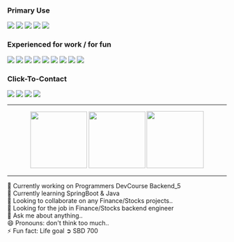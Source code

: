 ### Primary Use
<img src="https://img.shields.io/badge/Java-ED8B00?style=for-the-badge&logo=openjdk&logoColor=white" style="pointer-events: none;">
<img src="https://img.shields.io/badge/Spring-6DB33F?style=for-the-badge&logo=spring&logoColor=white" style="pointer-events: none;">
<img src="https://img.shields.io/badge/MySQL-00000F?style=for-the-badge&logo=mysql&logoColor=white" style="pointer-events: none;">
<img src="https://img.shields.io/badge/mysql-4479A1.svg?style=for-the-badge&logo=mysql&logoColor=white" style="pointer-events: none;">
<img src="https://img.shields.io/badge/Notion-%23000000.svg?style=for-the-badge&logo=notion&logoColor=white" style="pointer-events: none;">

### Experienced for work / for fun 
<img src="https://img.shields.io/badge/C%23-239120?style=for-the-badge&logo=c-sharp&logoColor=white" style="pointer-events: none;">
<img src="https://img.shields.io/badge/.NET-5C2D91?style=for-the-badge&logo=.net&logoColor=white" style="pointer-events: none;">
<img src="https://img.shields.io/badge/Oracle-F80000?style=for-the-badge&logo=oracle&logoColor=black" style="pointer-events: none;">
<img src="https://img.shields.io/badge/JavaScript-F7DF1E?style=for-the-badge&logo=JavaScript&logoColor=white" style="pointer-events: none;">
<img src="https://img.shields.io/badge/Unity-100000?style=for-the-badge&logo=unity&logoColor=white" style="pointer-events: none;">
<img src="https://img.shields.io/badge/Amazon_AWS-232F3E?style=for-the-badge&logo=amazon-aws&logoColor=white" style="pointer-events: none;">
<img src="https://img.shields.io/badge/Figma-F24E1E?style=for-the-badge&logo=figma&logoColor=white" style="pointer-events: none;">
<img src="https://img.shields.io/badge/Jira-0052CC?style=for-the-badge&logo=Jira&logoColor=white" style="pointer-events: none;">
<img src="https://img.shields.io/badge/Bitbucket-0747a6?style=for-the-badge&logo=bitbucket&logoColor=white" style="pointer-events: none;">

### Click-To-Contact
<a href="mailto:wdg0434@gmail.com"><img src="https://img.shields.io/badge/Gmail-D14836?style=for-the-badge&logo=gmail&logoColor=white"/></a>
<a href="https://www.linkedin.com/in/%EB%8F%99%EA%B7%A0-%EC%9A%B0-6778aa16b/"><img src="https://img.shields.io/badge/LinkedIn-0077B5?style=for-the-badge&logo=linkedin&logoColor=whitee"/></a>
<a href="https://www.instagram.com/w___joseph/"><img src="https://img.shields.io/badge/Instagram-E4405F?style=for-the-badge&logo=instagram&logoColor=white"/></a>
<a href="https://open.spotify.com/user/woodong327?si=48b2490a8eb84b0b"><img src="https://img.shields.io/badge/Spotify-1ED760?style=for-the-badge&logo=spotify&logoColor=white"/></a>

<hr><p align="center">
  <img src="https://github-readme-stats.vercel.app/api/top-langs/?username=thisis-joe&layout=compact&theme=github_dark" 
       style="height: 130px; width: auto;" >
  <img src="https://github-readme-stats.vercel.app/api?username=thisis-joe&layout=compact&show_icons=true&theme=github_dark" 
       style="height: 130px; width: auto;" >
  <img src="http://mazassumnida.wtf/api/v2/generate_badge?boj=ehdrbs327" 
       style="height: 131px; width: auto;" >
</p><hr>

🔭 Currently working on Programmers DevCourse Backend_5<br>
🌱 Currently learning SpringBoot & Java <br>
👯 Looking to collaborate on any Finance/Stocks projects.. <br>
🤔 Looking for the job in Finance/Stocks backend engineer<br>
💬 Ask me about anything.. <br>
😄 Pronouns: don't think too much..<br>
⚡ Fun fact: Life goal ➲ SBD 700 <br> 
<br>
